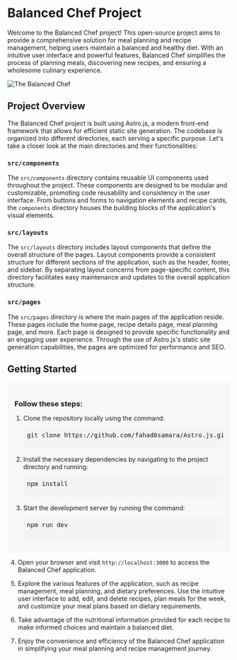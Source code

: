# Balanced Chef Project

Welcome to the Balanced Chef project! This open-source project aims to provide a comprehensive solution for meal planning and recipe management, helping users maintain a balanced and healthy diet. With an intuitive user interface and powerful features, Balanced Chef simplifies the process of planning meals, discovering new recipes, and ensuring a wholesome culinary experience.

![The Balanced Chef](https://github.com/fahad0samara/Astro.js/assets/90055525/0b628f4e-ba11-4e5f-bf37-162141a88c6c)

## Project Overview

The Balanced Chef project is built using Astro.js, a modern front-end framework that allows for efficient static site generation. The codebase is organized into different directories, each serving a specific purpose. Let's take a closer look at the main directories and their functionalities:

### `src/components`

The `src/components` directory contains reusable UI components used throughout the project. These components are designed to be modular and customizable, promoting code reusability and consistency in the user interface. From buttons and forms to navigation elements and recipe cards, the `components` directory houses the building blocks of the application's visual elements.

### `src/layouts`

The `src/layouts` directory includes layout components that define the overall structure of the pages. Layout components provide a consistent structure for different sections of the application, such as the header, footer, and sidebar. By separating layout concerns from page-specific content, this directory facilitates easy maintenance and updates to the overall application structure.

### `src/pages`

The `src/pages` directory is where the main pages of the application reside. These pages include the home page, recipe details page, meal planning page, and more. Each page is designed to provide specific functionality and an engaging user experience. Through the use of Astro.js's static site generation capabilities, the pages are optimized for performance and SEO.


## Getting Started

<div style="background-color: #f6f8fa; padding: 16px; border-radius: 4px;">
  <h3 style="margin-bottom: 8px;">Follow these steps:</h3>
  <ol style="list-style-type: decimal; padding-left: 20px;">
    <li>Clone the repository locally using the command:</li>
    <pre style="background-color: #f3f4f6; padding: 8px; border-radius: 4px;">
git clone https://github.com/fahad0samara/Astro.js.git
    </pre>
    <li>Install the necessary dependencies by navigating to the project directory and running:</li>
    <pre style="background-color: #f3f4f6; padding: 8px; border-radius: 4px;">
npm install
    </pre>
    <li>Start the development server by running the command:</li>
    <pre style="background-color: #f3f4f6; padding: 8px; border-radius: 4px;">
npm run dev
    </pre>

  </ol>
</div>

4. Open your browser and visit `http://localhost:3000` to access the Balanced Chef application.

5. Explore the various features of the application, such as recipe management, meal planning, and dietary preferences. Use the intuitive user interface to add, edit, and delete recipes, plan meals for the week, and customize your meal plans based on dietary requirements.

6. Take advantage of the nutritional information provided for each recipe to make informed choices and maintain a balanced diet.

7. Enjoy the convenience and efficiency of the Balanced Chef application in simplifying your meal planning and recipe management journey.



